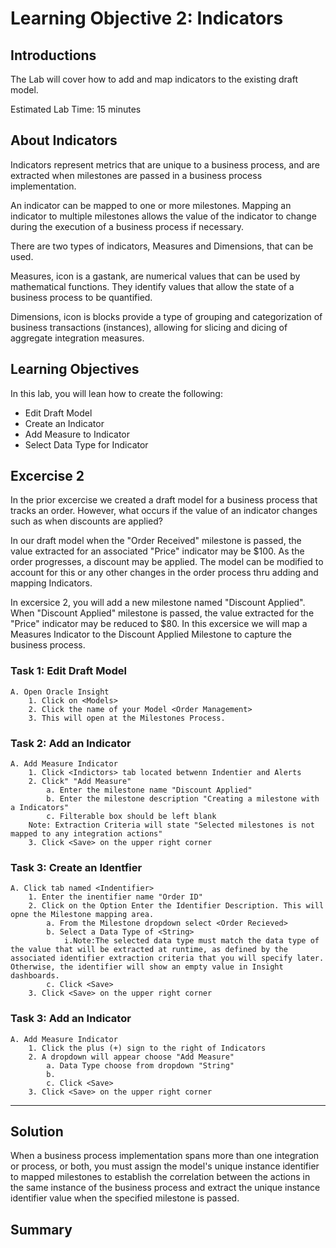# Learning Objective 2: Indicators

## Introductions

The Lab will cover how to add and map indicators to the existing draft model.

 Estimated Lab Time: 15 minutes

## About Indicators

Indicators represent metrics that are unique to a business process, and are extracted when milestones are passed in a business process implementation. 

An indicator can be mapped to one or more milestones. Mapping an indicator to multiple milestones allows the value of the indicator to change during the execution of a business process if necessary. 

There are two types of indicators, Measures and Dimensions, that can be used. 

Measures, icon is a gastank, are numerical values that can be used by mathematical functions. They identify values that allow the state of a business process to be quantified. 

Dimensions, icon is blocks provide a type of grouping and categorization of business transactions (instances), allowing for slicing and dicing of aggregate integration measures. 

## Learning Objectives
In this lab, you will lean how to create the following:
*   Edit Draft Model
*   Create an Indicator
*   Add Measure to Indicator
*   Select Data Type for Indicator

## Excercise 2

In the prior excercise we created a draft model for a business process that tracks an order. However, what occurs if the value of an indicator changes such as when discounts are applied? 

In our draft model when the "Order Received" milestone is passed, the value extracted for an associated "Price" indicator may be $100. As the order progresses, a discount may be applied. The model can be modified to account for this or any other changes in the order process thru adding and mapping Indicators.

In excersice 2, you will add a new milestone named "Discount Applied". When "Discount Applied"  milestone is passed, the value extracted for the "Price" indicator may be reduced to $80.
In this excersice we will map a Measures Indicator to the Discount Applied Milestone to capture the business process. 

### Task 1: Edit Draft Model
    A. Open Oracle Insight
        1. Click on <Models>
        2. Click the name of your Model <Order Management>
        3. This will open at the Milestones Process.
 
### Task 2: Add an Indicator
    A. Add Measure Indicator
        1. Click <Indictors> tab located betwenn Indentier and Alerts
        2. Click" "Add Measure"
            a. Enter the milestone name "Discount Applied"
            b. Enter the milestone description "Creating a milestone with a Indicators"
            c. Filterable box should be left blank 
        Note: Extraction Criteria will state "Selected milestones is not mapped to any integration actions"    
        3. Click <Save> on the upper right corner

   ### Task 3: Create an Identfier
    A. Click tab named <Indentifier>
        1. Enter the inentifier name "Order ID"
        2. Click on the Option Enter the Identifier Description. This will opne the Milestone mapping area.
            a. From the Milestone dropdown select <Order Recieved>
            b. Select a Data Type of <String>
                i.Note:The selected data type must match the data type of the value that will be extracted at runtime, as defined by the associated identifier extraction criteria that you will specify later. Otherwise, the identifier will show an empty value in Insight dashboards.
            c. Click <Save>
        3. Click <Save> on the upper right corner
### Task 3: Add an Indicator
    A. Add Measure Indicator
        1. Click the plus (+) sign to the right of Indicators
        2. A dropdown will appear choose "Add Measure"
            a. Data Type choose from dropdown "String"
            b. 
            c. Click <Save>
        3. Click <Save> on the upper right corner




_________________________________________________________________________________________________

## Solution 
When a business process implementation spans more than one integration or process, or both, you must assign the model's unique instance identifier to mapped milestones to establish the correlation between the actions in the same instance of the business process and extract the unique instance identifier value when the specified milestone is passed.


## Summary